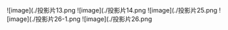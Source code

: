 
![image](./投影片13.png
![image](./投影片14.png
![image](./投影片25.png
![image](./投影片26-1.png
![image](./投影片26.png
